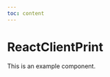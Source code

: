 ```yaml
---
toc: content
---
```


# ReactClientPrint

This is an example component.

<code src="../examples/react-client-print.tsx"></code>

